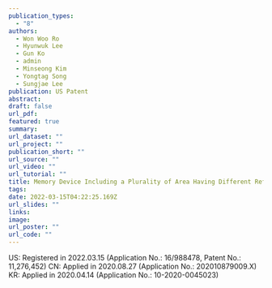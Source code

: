 ```yaml
---
publication_types:
  - "8"
authors:
  - Won Woo Ro
  - Hyunwuk Lee
  - Gun Ko
  - admin
  - Minseong Kim
  - Yongtag Song
  - Sungjae Lee
publication: US Patent
abstract: 
draft: false
url_pdf: 
featured: true
summary: 
url_dataset: ""
url_project: ""
publication_short: ""
url_source: ""
url_video: ""
url_tutorial: ""
title: Memory Device Including a Plurality of Area Having Different Refresh Periods, Memory Controller Controlling the Same and Memory System Including the Same
tags:
date: 2022-03-15T04:22:25.169Z
url_slides: ""
links:
image:
url_poster: ""
url_code: ""
---
```

US: Registered in 2022.03.15 (Application No.: 16/988478, Patent No.: 11,276,452)
CN: Applied in 2020.08.27 (Application No.: 202010879009.X)
KR: Applied in 2020.04.14 (Application No.: 10-2020-0045023)
